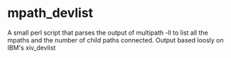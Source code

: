 mpath_devlist
=============

A small perl script that parses the output of multipath -ll to list all the mpaths and the number of child paths connected.  Output based loosly on IBM's xiv_devlist